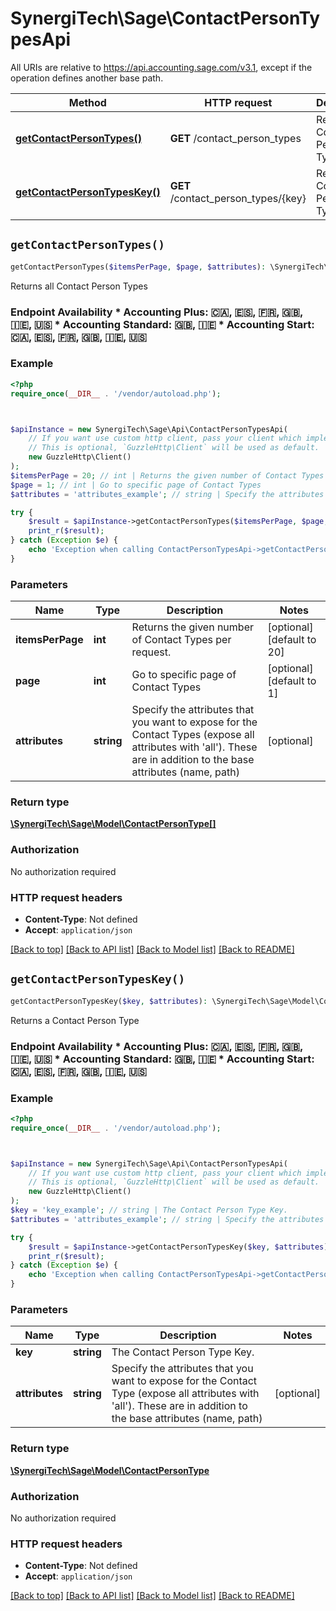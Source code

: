 # SynergiTech\Sage\ContactPersonTypesApi

All URIs are relative to https://api.accounting.sage.com/v3.1, except if the operation defines another base path.

| Method | HTTP request | Description |
| ------------- | ------------- | ------------- |
| [**getContactPersonTypes()**](ContactPersonTypesApi.md#getContactPersonTypes) | **GET** /contact_person_types | Returns all Contact Person Types |
| [**getContactPersonTypesKey()**](ContactPersonTypesApi.md#getContactPersonTypesKey) | **GET** /contact_person_types/{key} | Returns a Contact Person Type |


## `getContactPersonTypes()`

```php
getContactPersonTypes($itemsPerPage, $page, $attributes): \SynergiTech\Sage\Model\ContactPersonType[]
```

Returns all Contact Person Types

### Endpoint Availability  * Accounting Plus: 🇨🇦, 🇪🇸, 🇫🇷, 🇬🇧, 🇮🇪, 🇺🇸 * Accounting Standard: 🇬🇧, 🇮🇪 * Accounting Start: 🇨🇦, 🇪🇸, 🇫🇷, 🇬🇧, 🇮🇪, 🇺🇸

### Example

```php
<?php
require_once(__DIR__ . '/vendor/autoload.php');



$apiInstance = new SynergiTech\Sage\Api\ContactPersonTypesApi(
    // If you want use custom http client, pass your client which implements `GuzzleHttp\ClientInterface`.
    // This is optional, `GuzzleHttp\Client` will be used as default.
    new GuzzleHttp\Client()
);
$itemsPerPage = 20; // int | Returns the given number of Contact Types per request.
$page = 1; // int | Go to specific page of Contact Types
$attributes = 'attributes_example'; // string | Specify the attributes that you want to expose for the Contact Types (expose all attributes with 'all'). These are in addition to the base attributes (name, path)

try {
    $result = $apiInstance->getContactPersonTypes($itemsPerPage, $page, $attributes);
    print_r($result);
} catch (Exception $e) {
    echo 'Exception when calling ContactPersonTypesApi->getContactPersonTypes: ', $e->getMessage(), PHP_EOL;
}
```

### Parameters

| Name | Type | Description  | Notes |
| ------------- | ------------- | ------------- | ------------- |
| **itemsPerPage** | **int**| Returns the given number of Contact Types per request. | [optional] [default to 20] |
| **page** | **int**| Go to specific page of Contact Types | [optional] [default to 1] |
| **attributes** | **string**| Specify the attributes that you want to expose for the Contact Types (expose all attributes with &#39;all&#39;). These are in addition to the base attributes (name, path) | [optional] |

### Return type

[**\SynergiTech\Sage\Model\ContactPersonType[]**](../Model/ContactPersonType.md)

### Authorization

No authorization required

### HTTP request headers

- **Content-Type**: Not defined
- **Accept**: `application/json`

[[Back to top]](#) [[Back to API list]](../../README.md#endpoints)
[[Back to Model list]](../../README.md#models)
[[Back to README]](../../README.md)

## `getContactPersonTypesKey()`

```php
getContactPersonTypesKey($key, $attributes): \SynergiTech\Sage\Model\ContactPersonType
```

Returns a Contact Person Type

### Endpoint Availability  * Accounting Plus: 🇨🇦, 🇪🇸, 🇫🇷, 🇬🇧, 🇮🇪, 🇺🇸 * Accounting Standard: 🇬🇧, 🇮🇪 * Accounting Start: 🇨🇦, 🇪🇸, 🇫🇷, 🇬🇧, 🇮🇪, 🇺🇸

### Example

```php
<?php
require_once(__DIR__ . '/vendor/autoload.php');



$apiInstance = new SynergiTech\Sage\Api\ContactPersonTypesApi(
    // If you want use custom http client, pass your client which implements `GuzzleHttp\ClientInterface`.
    // This is optional, `GuzzleHttp\Client` will be used as default.
    new GuzzleHttp\Client()
);
$key = 'key_example'; // string | The Contact Person Type Key.
$attributes = 'attributes_example'; // string | Specify the attributes that you want to expose for the Contact Type (expose all attributes with 'all'). These are in addition to the base attributes (name, path)

try {
    $result = $apiInstance->getContactPersonTypesKey($key, $attributes);
    print_r($result);
} catch (Exception $e) {
    echo 'Exception when calling ContactPersonTypesApi->getContactPersonTypesKey: ', $e->getMessage(), PHP_EOL;
}
```

### Parameters

| Name | Type | Description  | Notes |
| ------------- | ------------- | ------------- | ------------- |
| **key** | **string**| The Contact Person Type Key. | |
| **attributes** | **string**| Specify the attributes that you want to expose for the Contact Type (expose all attributes with &#39;all&#39;). These are in addition to the base attributes (name, path) | [optional] |

### Return type

[**\SynergiTech\Sage\Model\ContactPersonType**](../Model/ContactPersonType.md)

### Authorization

No authorization required

### HTTP request headers

- **Content-Type**: Not defined
- **Accept**: `application/json`

[[Back to top]](#) [[Back to API list]](../../README.md#endpoints)
[[Back to Model list]](../../README.md#models)
[[Back to README]](../../README.md)
